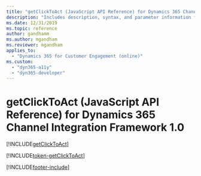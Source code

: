 ```yaml
---
title: "getClickToAct (JavaScript API Reference) for Dynamics 365 Channel Integration Framework 1.0| Microsoft Docs"
description: "Includes description, syntax, and parameter information for the getClickToAct method in JavaScript API Reference for Channel Integration Framework 1.0. "
ms.date: 12/31/2019
ms.topic: reference
author: gandhamm
ms.author: mgandham
ms.reviewer: mgandham
applies_to: 
  - "Dynamics 365 for Customer Engagement (online)"
ms.custom: 
  - "dyn365-a11y"
  - "dyn365-developer"
---
```


# getClickToAct (JavaScript API Reference) for Dynamics 365 Channel Integration Framework 1.0

[!INCLUDE[getClickToAct](Includes/getClickToAct-description.md)]

[!INCLUDE[token-getClickToAct](../../../../shared/token-getClickToAct.md)]


[!INCLUDE[footer-include](../../../../../includes/footer-banner.md)]
